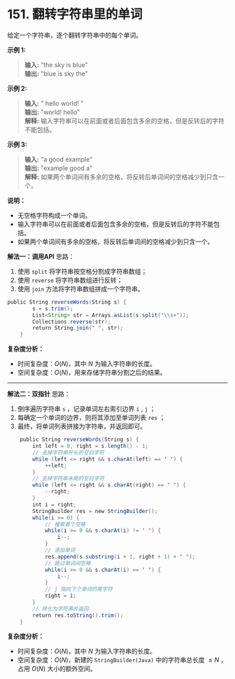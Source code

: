 # 151. 翻转字符串里的单词

给定一个字符串，逐个翻转字符串中的每个单词。

**示例 1:**  
>**输入:** "the sky is blue"  
>**输出:** "blue is sky the"  

**示例 2:**  
>**输入:** "  hello world!  "  
>**输出:** "world! hello"  
>**解释:** 输入字符串可以在前面或者后面包含多余的空格，但是反转后的字符不能包括。  

**示例 3:**  
>**输入:**  "a good   example"  
>**输出:** "example good a"  
>**解释:** 如果两个单词间有多余的空格，将反转后单词间的空格减少到只含一个。

**说明：**  

* 无空格字符构成一个单词。
* 输入字符串可以在前面或者后面包含多余的空格，但是反转后的字符不能包括。  
* 如果两个单词间有多余的空格，将反转后单词间的空格减少到只含一个。  

**解法一：调用API**
思路：  

1. 使用 `split` 将字符串按空格分割成字符串数组；
2. 使用 `reverse` 将字符串数组进行反转；
3. 使用 `join` 方法将字符串数组拼成一个字符串。

```Java
public String reverseWords(String s) {
        s = s.trim();
        List<String> str = Arrays.asList(s.split("\\s+"));
        Collections.reverse(str);
        return String.join(" ", str);
    }
```

**复杂度分析：**  

* 时间复杂度：$O(N)$，其中 $N$ 为输入字符串的长度。
* 空间复杂度：$O(N)$，用来存储字符串分割之后的结果。

---
**解法二：双指针**
思路：  

1. 倒序遍历字符串 `s` ，记录单词左右索引边界 `i` , `j` ；
2. 每确定一个单词的边界，则将其添加至单词列表 `res` ；
3. 最终，将单词列表拼接为字符串，并返回即可。

```Java
    public String reverseWords(String s) {
        int left = 0, right = s.length() - 1;
        // 去掉字符串开头的空白字符
        while (left <= right && s.charAt(left) == ' ') {
            ++left;
        }
        // 去掉字符串末尾的空白字符
        while (left <= right && s.charAt(right) == ' ') {
            --right;
        }
        int i = right;
        StringBuilder res = new StringBuilder();
        while(i >= 0) {
            // 搜索首个空格
            while(i >= 0 && s.charAt(i) != ' ') {
                i--;
            }
            // 添加单词
            res.append(s.substring(i + 1, right + 1) + " ");
            // 跳过单词间空格
            while(i >= 0 && s.charAt(i) == ' ') {
                i--;
            }
            // j 指向下个单词的尾字符
            right = i;
        }
        // 转化为字符串并返回
        return res.toString().trim();
    }
```

**复杂度分析：**  

* 时间复杂度：$O(N)$，其中 $N$ 为输入字符串的长度。
* 空间复杂度：$O(N)$，新建的 `StringBuilder(Java)` 中的字符串总长度 $\leq N$ ，占用 $O(N)$ 大小的额外空间。
